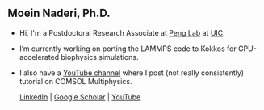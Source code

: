 ## Moein Naderi, Ph.D.

- Hi, I'm a Postdoctoral Research Associate at [Peng Lab](https://peng.lab.uic.edu/myresearch/) at [UIC](https://bme.uic.edu).
- I’m currently working on porting the LAMMPS code to Kokkos for GPU-accelerated biophysics simulations.

- I also have a [YouTube channel](https://www.youtube.com/@moeinpoi) where I post (not really consistently) tutorial on COMSOL Multiphysics. 

  [LinkedIn](https://www.linkedin.com/in/moein-naderi/) | [Google Scholar](https://scholar.google.com/citations?user=cc2HynoAAAAJ&hl=en&oi=ao) | [YouTube](https://www.youtube.com/@moeinpoi)
  
<!--
**moeinpoi/moeinpoi** is a ✨ _special_ ✨ repository because its `README.md` (this file) appears on your GitHub profile.

Here are some ideas to get you started:

- 🔭 I’m currently working on ...
- 🌱 I’m currently learning ...
- 👯 I’m looking to collaborate on ...
- 🤔 I’m looking for help with ...
- 💬 Ask me about ...
- 📫 How to reach me: ...
- 😄 Pronouns: ...
- ⚡ Fun fact: ...
-->
